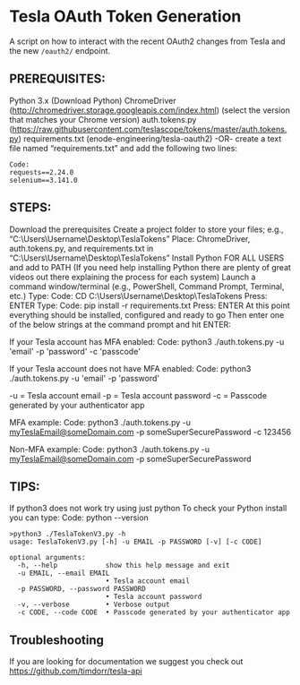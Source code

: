 # Tesla OAuth Token Generation
A script on how to interact with the recent OAuth2 changes from Tesla and the new `/oauth2/` endpoint.

## PREREQUISITES:​
Python 3.x (Download Python)
ChromeDriver (http://chromedriver.storage.googleapis.com/index.html) (select the version that matches your Chrome version)
auth.tokens.py (https://raw.githubusercontent.com/teslascope/tokens/master/auth.tokens.py)
requirements.txt (enode-engineering/tesla-oauth2) -OR- create a text file named “requirements.txt” and add the following two lines:

    Code:
    requests==2.24.0
    selenium==3.141.0

## STEPS:​
Download the prerequisites
Create a project folder to store your files; e.g., “C:\Users\Username\Desktop\TeslaTokens”
Place: ChromeDriver, auth.tokens.py, and requirements.txt in “C:\Users\Username\Desktop\TeslaTokens”
Install Python FOR ALL USERS and add to PATH (If you need help installing Python there are plenty of great videos out there explaining the process for each system)
Launch a command window/terminal (e.g., PowerShell, Command Prompt, Terminal, etc.)
Type:
Code:
CD C:\Users\Username\Desktop\TeslaTokens
Press: ENTER
Type:
Code:
pip install -r requirements.txt
Press: ENTER
At this point everything should be installed, configured and ready to go
Then enter one of the below strings at the command prompt and hit ENTER:

If your Tesla account has MFA enabled:
Code:
python3 ./auth.tokens.py -u 'email' -p 'password' -c 'passcode'

If your Tesla account does not have MFA enabled:
Code:
python3 ./auth.tokens.py -u 'email' -p 'password'

-u = Tesla account email
-p = Tesla account password
-c = Passcode generated by your authenticator app

MFA example:
Code:
python3 ./auth.tokens.py -u myTeslaEmail@someDomain.com -p someSuperSecurePassword -c 123456

Non-MFA example:
Code:
python3 ./auth.tokens.py -u myTeslaEmail@someDomain.com -p someSuperSecurePassword

## TIPS:​
If python3 does not work try using just python
To check your Python install you can type:
Code:
python --version

```
>python3 ./TeslaTokenV3.py -h
usage: TeslaTokenV3.py [-h] -u EMAIL -p PASSWORD [-v] [-c CODE]

optional arguments:
  -h, --help            show this help message and exit
  -u EMAIL, --email EMAIL
                        • Tesla account email
  -p PASSWORD, --password PASSWORD
                        • Tesla account password
  -v, --verbose         • Verbose output
  -c CODE, --code CODE  • Passcode generated by your authenticator app
```

## Troubleshooting
If you are looking for documentation we suggest you check out https://github.com/timdorr/tesla-api
